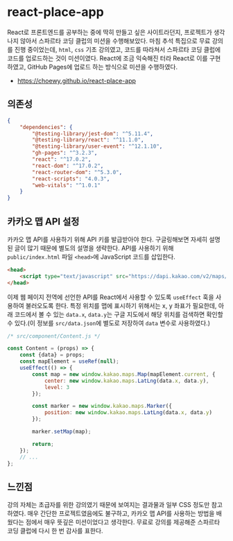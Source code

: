 # react-place-app

React로 프론트엔드를 공부하는 중에 딱히 만들고 싶은 사이트라던지, 프로젝트가 생각나지 않아서 스파르타 코딩 클럽의 미션을 수행해보았다. 마침 추석 특집으로 무료 강의를 진행 중이었는데, `html`, `css` 기초 강의였고, 코드를 따라쳐서 스파르타 코딩 클럽에 코드를 업로드하는 것이 미션이였다. React에 조금 익숙해진 터라 React로 이를 구현하였고, GitHub Pages에 업로드 하는 방식으로 미션을 수행하였다.

- https://choewy.github.io/react-place-app

## 의존성

```json
{
    "dependencies": {
        "@testing-library/jest-dom": "^5.11.4",
        "@testing-library/react": "^11.1.0",
        "@testing-library/user-event": "^12.1.10",
        "gh-pages": "^3.2.3",
        "react": "^17.0.2",
        "react-dom": "^17.0.2",
        "react-router-dom": "^5.3.0",
        "react-scripts": "4.0.3",
        "web-vitals": "^1.0.1"
	}
}
```

## 카카오 맵 API 설정

카카오 맵 API를 사용하기 위해 API 키를 발급받아야 한다. 구글링해보면 자세히 설명된 글이 많기 때문에 별도의 설명을 생략한다. API를 사용하기 위해 `public/index.html` 파일 `<head>`에 JavaScript 코드를 삽입한다.

```html
<head>
    <script type="text/javascript" src="https://dapi.kakao.com/v2/maps/sdk.js?appkey=535068688f1a8bca1c21a9445ede0a89"></script>
</head>
```

이제 웹 페이지 전역에 선언한 API를 React에서 사용할 수 있도록 `useEffect` 훅을 사용하여 불러오도록 한다. 특정 위치를 맵에 표시하기 위해서는 x, y 좌표가 필요한데, 아래 코드에서 볼 수 있는 `data.x`, `data.y`는 구글 지도에서 해당 위치를 검색하면 확인할 수 있다.(이 정보를 `src/data.json`에 별도로 저장하여 `data` 변수로 사용하였다.) 

```js
/* src/component/Content.js */

const Content = (props) => {
    const {data} = props;
	const mapElement = useRef(null);
    useEffect(() => {
        const map = new window.kakao.maps.Map(mapElement.current, {
            center: new window.kakao.maps.LatLng(data.x, data.y),
            level: 3
        });

        const marker = new window.kakao.maps.Marker({
            position: new window.kakao.maps.LatLng(data.x, data.y)
        });

        marker.setMap(map);

        return;
    });
    // ...
};
```

## 느낀점

강의 자체는 초급자를 위한 강의였기 때문에 보여지는 결과물과 일부 CSS 정도만 참고하였다. 매우 간단한 프로젝트였음에도 불구하고, 카카오 맵 API를 사용하는 방법을 배웠다는 점에서 매우 뜻깊은 미션이었다고 생각한다. 무료로 강의를 제공해준 스파르타 코딩 클럽에 다시 한 번 감사를 표한다.

